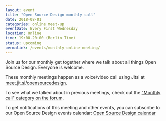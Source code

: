 ```yaml
---
layout: event
title: "Open Source Design monthly call"
date: 2018-08-01
categories: online meet-up
eventDate: Every First Wednesday
location: Online
time: 19:00-20:00 (Berlin Time)
status: upcoming
permalink: /events/monthly-online-meeting/
---
```


Join us for our monthly get together where we talk about all things Open Source Design. Everyone is welcome.

These monthly meetings happen as a voice/video call using Jitsi at [meet.jit.si/opensourcedesign](https://meet.jit.si/opensourcedesign).

To see what we talked about in previous meetings, check out the ["Monthly call" category on the forum](https://discourse.opensourcedesign.net/c/meta/monthly-call).

To get notifications of this meeting and other events, you can subscribe to our Open Source Design events calendar: [Open Source Design calendar](https://cloud.nextcloud.com/index.php/apps/calendar/p/MIFAFLFJADIVX63I/Open-Source-Design)
